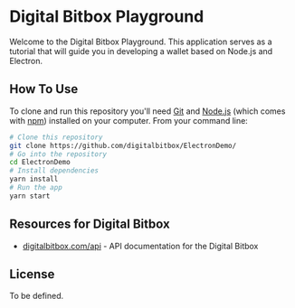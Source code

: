 # Digital Bitbox Playground

Welcome to the Digital Bitbox Playground. This application serves as a tutorial that will guide you in developing a wallet based on Node.js and Electron.

## How To Use

To clone and run this repository you'll need [Git](https://git-scm.com) and [Node.js](https://nodejs.org/en/download/) (which comes with [npm](http://npmjs.com)) installed on your computer. From your command line:

```bash
# Clone this repository
git clone https://github.com/digitalbitbox/ElectronDemo/
# Go into the repository
cd ElectronDemo
# Install dependencies
yarn install
# Run the app
yarn start
```

## Resources for Digital Bitbox

- [digitalbitbox.com/api](https://digitalbitbox.com/api) - API documentation for the Digital Bitbox

## License

To be defined.
